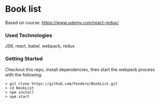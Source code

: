 # Book list

Based on course: https://www.udemy.com/react-redux/

### Used Technologies

JS6, react, babel, webpack, redux

### Getting Started

Checkout this repo, install dependencies, then start the webpack process with the following:

```
> git clone https://github.com/Fendoro/BookList.git
> cd BookList
> npm install
> npm start
```
